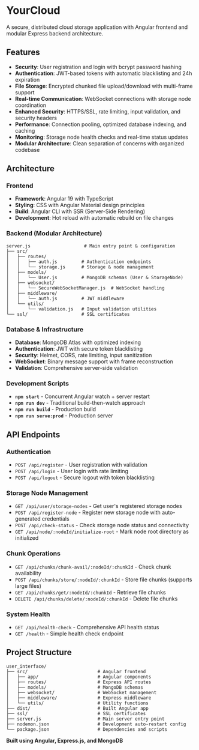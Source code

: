 # YourCloud

A secure, distributed cloud storage application with Angular frontend and modular Express backend architecture.

## Features

-   **Security**: User registration and login with bcrypt password hashing
-   **Authentication**: JWT-based tokens with automatic blacklisting and 24h expiration
-   **File Storage**: Encrypted chunked file upload/download with multi-frame support
-   **Real-time Communication**: WebSocket connections with storage node coordination
-   **Enhanced Security**: HTTPS/SSL, rate limiting, input validation, and security headers
-   **Performance**: Connection pooling, optimized database indexing, and caching
-   **Monitoring**: Storage node health checks and real-time status updates
-   **Modular Architecture**: Clean separation of concerns with organized codebase

## Architecture

### **Frontend**

-   **Framework**: Angular 19 with TypeScript
-   **Styling**: CSS with Angular Material design principles
-   **Build**: Angular CLI with SSR (Server-Side Rendering)
-   **Development**: Hot reload with automatic rebuild on file changes

### **Backend (Modular Architecture)**

```
server.js                    # Main entry point & configuration
├── src/
│   ├── routes/
│   │   ├── auth.js         # Authentication endpoints
│   │   └── storage.js      # Storage & node management
│   ├── models/
│   │   └── User.js         # MongoDB schemas (User & StorageNode)
│   ├── websocket/
│   │   └── SecureWebSocketManager.js  # WebSocket handling
│   ├── middleware/
│   │   └── auth.js         # JWT middleware
│   └── utils/
│       └── validation.js   # Input validation utilities
└── ssl/                    # SSL certificates
```

### **Database & Infrastructure**

-   **Database**: MongoDB Atlas with optimized indexing
-   **Authentication**: JWT with secure token blacklisting
-   **Security**: Helmet, CORS, rate limiting, input sanitization
-   **WebSocket**: Binary message support with frame reconstruction
-   **Validation**: Comprehensive server-side validation

### **Development Scripts**

-   **`npm start`** - Concurrent Angular watch + server restart
-   **`npm run dev`** - Traditional build-then-watch approach
-   **`npm run build`** - Production build
-   **`npm run serve:prod`** - Production server

## API Endpoints

### **Authentication**

-   `POST /api/register` - User registration with validation
-   `POST /api/login` - User login with rate limiting
-   `POST /api/logout` - Secure logout with token blacklisting

### **Storage Node Management**

-   `GET /api/user/storage-nodes` - Get user's registered storage nodes
-   `POST /api/register-node` - Register new storage node with auto-generated credentials
-   `POST /api/check-status` - Check storage node status and connectivity
-   `GET /api/node/:nodeId/initialize-root` - Mark node root directory as initialized

### **Chunk Operations**

-   `GET /api/chunks/chunk-avail/:nodeId/:chunkId` - Check chunk availability
-   `POST /api/chunks/store/:nodeId/:chunkId` - Store file chunks (supports large files)
-   `GET /api/chunks/get/:nodeId/:chunkId` - Retrieve file chunks
-   `DELETE /api/chunks/delete/:nodeId/:chunkId` - Delete file chunks

### **System Health**

-   `GET /api/health-check` - Comprehensive API health status
-   `GET /health` - Simple health check endpoint

## Project Structure

```
user_interface/
├── src/                          # Angular frontend
│   ├── app/                      # Angular components
│   ├── routes/                   # Express API routes
│   ├── models/                   # MongoDB schemas
│   ├── websocket/                # WebSocket management
│   ├── middleware/               # Express middleware
│   └── utils/                    # Utility functions
├── dist/                         # Built Angular app
├── ssl/                          # SSL certificates
├── server.js                     # Main server entry point
├── nodemon.json                  # Development auto-restart config
└── package.json                  # Dependencies and scripts
```

**Built using Angular, Express.js, and MongoDB**
